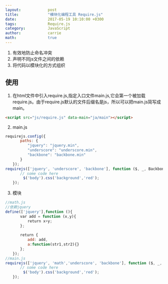```yaml
---
layout:            post
title:             "模块化编程工具 Require.js"
date:              2017-05-19 10:10:00 +0300
tags:              Require.js
category:          JavaScript
author:            carrie
math:              true
---
```

1. 有效地防止命名冲突
2. 声明不同js文件之间的依赖
3. 将代码以模块化的方式组织

## 使用
1. 在html文件中引入require.js,指定入口文件main.js,它会第一个被加载require.js。由于require.js默认的文件后缀名是js，所以可以把main.js简写成main。
```html
<script src="js/require.js" data-main="ja/main"></script>
```
2. main.js
```javascript
requirejs.config({
　　　　paths: {
　　　　　　"jquery": "jquery.min",
　　　　　　"underscore": "underscore.min",
　　　　　　"backbone": "backbone.min"
　　　　}
　　});
requirejs(['jquery', 'underscore', 'backbone'], function ($, _, Backbone){
　　　　// some code here
        $('body').css('background','red');
　　});
```
3. 模块
```javascript
//math.js
//依赖jquery
define(['jquery'],function (){
　　　　var add = function (x,y){
　　　　　　return x+y;
　　　　};
       
　　　　return {
　　　　　　add: add,
          a:function(str1,str2){}
　　　　};
　　});
//main.js
requirejs(['jquery', 'math','underscore', 'backbone'], function ($, _, Backbone){
　　　　// some code here
        $('body').css('background','red');
　　});

```
